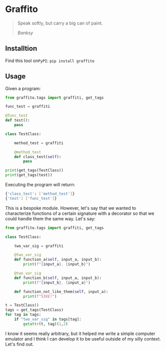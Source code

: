 # Graffito

> Speak softly, but carry a big can of paint.
>
> _Banksy_

## Installtion

Find this tool on`PyPI`: `pip install graffito`

## Usage

Given a program:
```python
from graffito.tags import graffiti, get_tags

func_test = graffiti

@func_test
def test():
    pass

class TestClass:

    method_test = graffiti

    @method_test
    def class_test(self):
        pass

print(get_tags(TestClass))
print(get_tags(test))
```
Executing the program will return:
```bash
{'class_test': ['method_test']}
{'test': ['func_test']}
```
This is a bespoke module. However, let's say that we wanted to characterize functions of a certain
signature with a decorator so that we could handle them the same way. Let's say:
```python
from graffito.tags import graffiti, get_tags

class TestClass:

    two_var_sig = graffiti

    @two_var_sig
    def function_a(self, input_a, input_b):
        print(f"{input_a}, {input_b}")

    @two_var_sig
    def function_b(self, input_a, input_b):
        print(f"{input_b}, {input_a}")

    def function_not_like_them(self, input_a):
        print(f"SIKE!")

t = TestClass()
tags = get_tags(TestClass)
for tag in tags:
    if "two_var_sig" in tags[tag]:
        getattr(t, tag)(1,2)
```
I know it seems really arbitrary, but it helped me write a simple computer emulator and I think I 
can develop it to be useful outside of my silly context. Let's find out.
